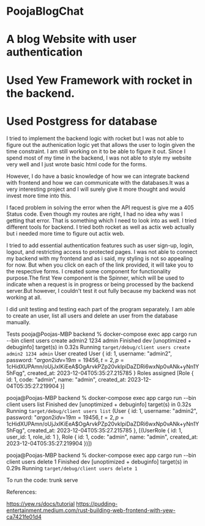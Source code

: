 # PoojaBlogChat

# A blog Website with user authentication

# Used Yew Framework with rocket in the backend.

# Used Postgress for database


I tried to implement the backend logic with rocket but I was not able to figure out the authenication logic yet that allows the user to login
given the time constraint. I am still working on it to be able to figure it out. Since I spend most of my time in the backend, I was not able to style my
website very well and I just wrote basic html code for the forms.

However, I do have a basic knowledge of how we can integrate backend with frontend and how we can communicate with the databases.It was a very interesting project and I will surely give it more thought and would invest more time into this.

I faced problem in solving the error when the API request is give me a 405 Status code. Even though my routes are right, I had no idea why was I getting that error. That is something which I need to look into as well. I tried different tools for backend. I tried both rocket as well as actix web actually but i needed more time to figure out actix web.

I tried to add essential authentication features such as user sign-up, login, logout, and restricting access to protected pages. I was not able to connect my backend with my frontend and as i said, my styling is not so appealing for now. But when you click on each of the link provided, it will take you to the respective forms. I created some component for functionality purpose.The first Yew component is the Spinner, which will be used to indicate when a request is in progress or being processed by the backend server.But however, I couldn't test it out fully because my backend was not working at all.

I did unit testing and testing each part of the program separately. I am able to create an user, list all users and delete an user from the database manually.

Tests
pooja@Poojas-MBP backend % docker-compose exec app cargo run --bin client users create admin2 1234 admin
    Finished dev [unoptimized + debuginfo] target(s) in 0.32s
     Running `target/debug/client users create admin2 1234 admin`
User created User { id: 1, username: "admin2", password: "$argon2id$v=19$m=19456,t=2,p=1$cHidXUPAmn/oUjJxIKiEeA$OgArvkPZp20vkIpiDaZDRi6wxNp0vANk+yNn1Y5hFqg", created_at: 2023-12-04T05:35:27.215785 }
Roles assigned [Role { id: 1, code: "admin", name: "admin", created_at: 2023-12-04T05:35:27.219904 }]

pooja@Poojas-MBP backend % docker-compose exec app cargo run --bin client users list
    Finished dev [unoptimized + debuginfo] target(s) in 0.32s
     Running `target/debug/client users list`
(User { id: 1, username: "admin2", password: "$argon2id$v=19$m=19456,t=2,p=1$cHidXUPAmn/oUjJxIKiEeA$OgArvkPZp20vkIpiDaZDRi6wxNp0vANk+yNn1Y5hFqg", created_at: 2023-12-04T05:35:27.215785 }, [(UserRole { id: 1, user_id: 1, role_id: 1 }, Role { id: 1, code: "admin", name: "admin", created_at: 2023-12-04T05:35:27.219904 })])

pooja@Poojas-MBP backend % docker-compose exec app cargo run --bin client users delete 1
    Finished dev [unoptimized + debuginfo] target(s) in 0.29s
     Running `target/debug/client users delete 1`

To run the code:
trunk serve

References:

https://yew.rs/docs/tutorial
https://pudding-entertainment.medium.com/rust-building-web-frontend-with-yew-ca7421fe01d4



